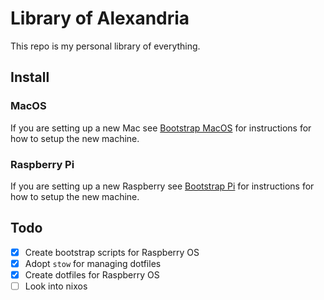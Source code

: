 # Library of Alexandria

This repo is my personal library of everything.

## Install

### MacOS

If you are setting up a new Mac see [Bootstrap MacOS](docs/bootstrap_macos.md) for instructions for how to setup the new machine.

### Raspberry Pi

If you are setting up a new Raspberry see [Bootstrap Pi](docs/bootstrap_pi.md) for instructions for how to setup the new machine.

## Todo

- [x] Create bootstrap scripts for Raspberry OS
- [x] Adopt `stow` for managing dotfiles
- [x] Create dotfiles for Raspberry OS
- [ ] Look into nixos
